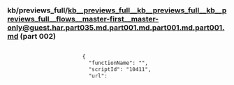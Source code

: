 ### kb/previews_full/kb__previews_full__kb__previews_full__kb__previews_full__flows__master-first__master-only@guest.har.part035.md.part001.md.part001.md.part001.md (part 002)

```md

                        {
                          "functionName": "",
                          "scriptId": "10411",
                          "url": 
```

```
